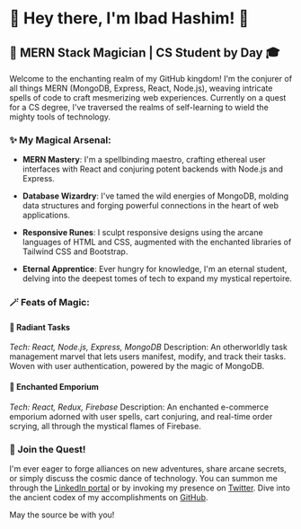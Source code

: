 # 👋 Hey there, I'm Ibad Hashim! 🚀

## 🌟 MERN Stack Magician | CS Student by Day 🎓

Welcome to the enchanting realm of my GitHub kingdom! I'm the conjurer of all things MERN (MongoDB, Express, React, Node.js), weaving intricate spells of code to craft mesmerizing web experiences. Currently on a quest for a CS degree, I've traversed the realms of self-learning to wield the mighty tools of technology.

### ✨ My Magical Arsenal:

- **MERN Mastery**: I'm a spellbinding maestro, crafting ethereal user interfaces with React and conjuring potent backends with Node.js and Express.

- **Database Wizardry**: I've tamed the wild energies of MongoDB, molding data structures and forging powerful connections in the heart of web applications.

- **Responsive Runes**: I sculpt responsive designs using the arcane languages of HTML and CSS, augmented with the enchanted libraries of Tailwind CSS and Bootstrap.

- **Eternal Apprentice**: Ever hungry for knowledge, I'm an eternal student, delving into the deepest tomes of tech to expand my mystical repertoire.

### 🪄 Feats of Magic:

#### 🌈 Radiant Tasks
*Tech: React, Node.js, Express, MongoDB*
Description: An otherworldly task management marvel that lets users manifest, modify, and track their tasks. Woven with user authentication, powered by the magic of MongoDB.

#### 🛒 Enchanted Emporium
*Tech: React, Redux, Firebase*
Description: An enchanted e-commerce emporium adorned with user spells, cart conjuring, and real-time order scrying, all through the mystical flames of Firebase.

### 🔮 Join the Quest!

I'm ever eager to forge alliances on new adventures, share arcane secrets, or simply discuss the cosmic dance of technology. You can summon me through the [LinkedIn portal](https://www.linkedin.com/in/ibadhashim) or by invoking my presence on [Twitter](https://twitter.com/ibad_dev). Dive into the ancient codex of my accomplishments on [GitHub](https://github.com/ibadhashim).

May the source be with you!

